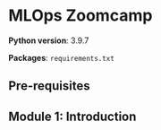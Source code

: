 # MLOps Zoomcamp
**Python version**: 3.9.7

**Packages**: `requirements.txt`

## Pre-requisites
## Module 1: Introduction
